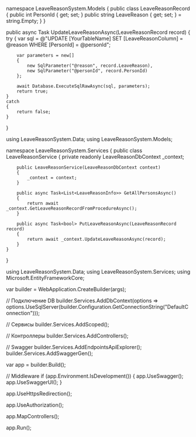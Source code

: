 namespace LeaveReasonSystem.Models
{
    public class LeaveReasonRecord
    {
        public int PersonId { get; set; }
        public string LeaveReason { get; set; } = string.Empty;
    }
}




public async Task<bool> UpdateLeaveReasonAsync(LeaveReasonRecord record)
{
    try
    {
        var sql = @"UPDATE [YourTableName]
                    SET [LeaveReasonColumn] = @reason
                    WHERE [PersonId] = @personId";

        var parameters = new[]
        {
            new SqlParameter("@reason", record.LeaveReason),
            new SqlParameter("@personId", record.PersonId)
        };

        await Database.ExecuteSqlRawAsync(sql, parameters);
        return true;
    }
    catch
    {
        return false;
    }
}




using LeaveReasonSystem.Data;
using LeaveReasonSystem.Models;

namespace LeaveReasonSystem.Services
{
    public class LeaveReasonService
    {
        private readonly LeaveReasonDbContext _context;

        public LeaveReasonService(LeaveReasonDbContext context)
        {
            _context = context;
        }

        public async Task<List<LeaveReasonInfo>> GetAllPersonsAsync()
        {
            return await _context.GetLeaveReasonRecordFromProcedureAsync();
        }

        public async Task<bool> PutLeaveReasonAsync(LeaveReasonRecord record)
        {
            return await _context.UpdateLeaveReasonAsync(record);
        }
    }
}




using LeaveReasonSystem.Data;
using LeaveReasonSystem.Services;
using Microsoft.EntityFrameworkCore;

var builder = WebApplication.CreateBuilder(args);

// Подключение DB
builder.Services.AddDbContext<LeaveReasonDbContext>(options =>
    options.UseSqlServer(builder.Configuration.GetConnectionString("DefaultConnection")));

// Сервисы
builder.Services.AddScoped<LeaveReasonService>();

// Контроллеры
builder.Services.AddControllers();

// Swagger
builder.Services.AddEndpointsApiExplorer();
builder.Services.AddSwaggerGen();

var app = builder.Build();

// Middleware
if (app.Environment.IsDevelopment())
{
    app.UseSwagger();
    app.UseSwaggerUI();
}

app.UseHttpsRedirection();

app.UseAuthorization();

app.MapControllers();

app.Run();
